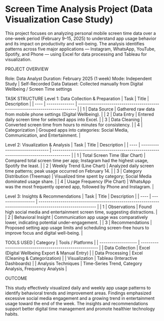 # Screen Time Analysis Project (Data Visualization Case Study)
This project focuses on analyzing personal mobile screen time data over a one-week period (February 9–15, 2025) to understand app usage behavior and its impact on productivity and well-being.
The analysis identifies patterns across five major applications — Instagram, WhatsApp, YouTube, Spotify, and Phone — using Excel for data processing and Tableau for visualization.

PROJECT OVERVIEW

Role: Data Analyst
Duration: February 2025 (1 week)
Mode: Independent Study | Self-Recorded Data
Dataset: Collected manually from Digital Wellbeing / Screen Time settings

TASK STRUCTURE
Level 1: Data Collection & Preparation
| Task | Title          | Description                                                                   |
| ---- | -------------- | ----------------------------------------------------------------------------- |
| 1    | Data Source    | Gathered raw data from mobile phone settings (Digital Wellbeing).             |
| 2    | Data Entry     | Entered daily screen time for selected apps into Excel.                       |
| 3    | Data Cleaning  | Converted screen time from hours to minutes for consistency.                  |
| 4    | Categorization | Grouped apps into categories: Social Media, Communication, and Entertainment. |

Level 2: Visualization & Analysis
| Task | Title                           | Description                                                                             |
| ---- | ------------------------------- | --------------------------------------------------------------------------------------- |
| 1    | Total Screen Time (Bar Chart)   | Compared total screen time per app; Instagram had the highest usage, Spotify the least. |
| 2    | Weekly Trend (Line Chart)       | Analyzed daily screen time patterns; peak usage occurred on February 14.                |
| 3    | Category Distribution (Treemap) | Visualized time spent by category; Social Media dominated usage share.                  |
| 4    | Usage Frequency (Pie Chart)     | WhatsApp was the most frequently opened app, followed by Phone and Instagram.           |

Level 3: Insights & Recommendations
| Task | Title              | Description                                                                                                 |
| ---- | ------------------ | ----------------------------------------------------------------------------------------------------------- |
| 1    | Observations       | Found high social media and entertainment screen time, suggesting distractions.                             |
| 2    | Behavioral Insight | Communication app usage was comparatively lower, indicating potential under-engagement.                     |
| 3    | Recommendations    | Proposed setting app usage limits and scheduling screen-free hours to improve focus and digital well-being. |

TOOLS USED
| Category            | Tools / Platforms                                        |
| ------------------- | -------------------------------------------------------- |
| Data Collection     | Excel (Digital Wellbeing Export & Manual Entry)          |
| Data Processing     | Excel (Cleaning & Categorization)                        |
| Visualization       | Tableau (Interactive Dashboards)                         |
| Analysis Techniques | Time-Series Trend, Category Analysis, Frequency Analysis |

OUTCOME

This study effectively visualized daily and weekly app usage patterns to identify behavioral trends and improvement areas.
Findings emphasized excessive social media engagement and a growing trend in entertainment usage toward the end of the week.
The insights and recommendations support better digital time management and promote healthier technology habits.
